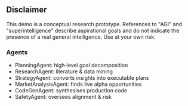 ## Disclaimer
This demo is a conceptual research prototype. References to "AGI" and
"superintelligence" describe aspirational goals and do not indicate the presence
of a real general intelligence. Use at your own risk.

### Agents
- PlanningAgent: high‑level goal decomposition
- ResearchAgent: literature & data mining
- StrategyAgent: converts insights into executable plans
- MarketAnalysisAgent: finds live alpha opportunities
- CodeGenAgent: synthesises production code
- SafetyAgent: oversees alignment & risk
